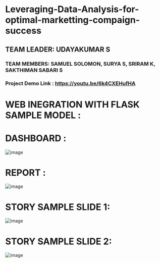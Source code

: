 # Leveraging-Data-Analysis-for-optimal-marketting-compaign-success
## TEAM LEADER: UDAYAKUMAR S
### TEAM MEMBERS: SAMUEL SOLOMON, SURYA S, SRIRAM K, SAKTHIMAN SABARI S
### Project Demo Link : https://youtu.be/6k4CXEHufHA

# WEB INEGRATION WITH FLASK SAMPLE MODEL : 

# DASHBOARD : 
![image](https://drive.google.com/uc?export=view&id=1EZ917Gzgra0YcEGf7E-K24FNbkrqUTKK)

# REPORT : 
![image](https://drive.google.com/uc?export=view&id=1DZSxGMmVaPLP_gZFc93YK_0RlEtyFK9i)

# STORY SAMPLE SLIDE 1:

![image](https://drive.google.com/uc?export=view&id=1CqSIl_dxGZG5JolFe_XraAS53-yY3VD0)
# STORY SAMPLE SLIDE 2:
![image](https://drive.google.com/uc?export=view&id=1Tno9pPboiz-3T5X9_mqV26NsU8svXp3f)

